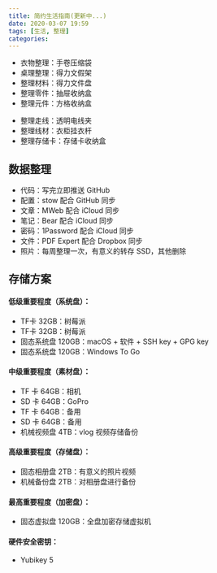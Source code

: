 ```yaml
---
title: 简约生活指南(更新中...)
date: 2020-03-07 19:59
tags: [生活, 整理]
categories: 
---
```

- 衣物整理：手卷压缩袋
- 桌理整理：得力文假架
- 整理材料：得力文件盘
- 整理零件：抽屉收纳盒
- 整理元件：方格收纳盒

<!-- more -->

- 整理走线：透明电线夹
- 整理线材：衣柜挂衣杆
- 整理存储卡：存储卡收纳盒

## 数据整理
- 代码：写完立即推送 GitHub
- 配置：stow 配合 GitHub 同步
- 文章：MWeb 配合 iCloud 同步
- 笔记：Bear 配合 iCloud 同步
- 密码：1Password 配合 iCloud 同步
- 文件：PDF Expert 配合 Dropbox 同步
- 照片：每周整理一次，有意义的转存 SSD，其他删除

## 存储方案
#### 低级重要程度（系统盘）：
- TF卡 32GB：树莓派
- TF卡 32GB：树莓派
- 固态系统盘 120GB：macOS + 软件 + SSH key + GPG key
- 固态系统盘 120GB：Windows To Go

#### 中级重要程度（素材盘）：
- TF 卡 64GB：相机
- SD 卡 64GB：GoPro
- TF 卡 64GB：备用
- SD 卡 64GB：备用
- 机械视频盘 4TB：vlog 视频存储备份

#### 高级重要程度（存储盘）：
- 固态相册盘 2TB：有意义的照片视频
- 机械备份盘 2TB：对相册盘进行备份

#### 最高重要程度（加密盘）：
- 固态虚拟盘 120GB：全盘加密存储虚拟机

#### 硬件安全密钥：
- Yubikey 5
